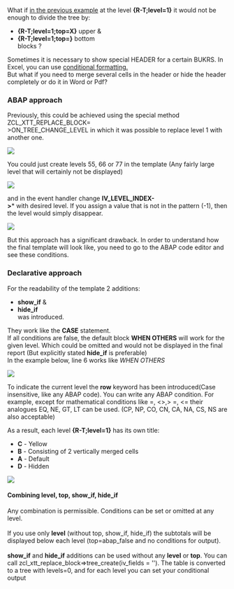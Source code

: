 What if [in the previous example](Example-05-01-Tree-en.md) at the level **{R-T;level=1}** it would not be enough to divide the tree by:
* **{R-T;level=1;top=X}** upper &
* **{R-T;level=1;top=}** bottom<br/>
blocks ?

Sometimes it is necessary to show special HEADER for a certain BUKRS. In Excel, you can use [conditional formatting.](Https://spreadsheeto.com/conditional-formatting/)<br/>
But what if you need to merge several cells in the header or hide the header completely or do it in Word or Pdf?

### ABAP approach
Previously, this could be achieved using the special method ZCL_XTT_REPLACE_BLOCK=<br/>>ON_TREE_CHANGE_LEVEL
in which it was possible to replace level 1 with another one.

![](https://raw.githubusercontent.com/wiki/bizhuka/xtt/img/05_co_code1.png)

You could just create levels 55, 66 or 77 in the template (Any fairly large level that will certainly not be displayed)

![](https://raw.githubusercontent.com/wiki/bizhuka/xtt/img/05_co_temp1.png)


and in the event handler change **IV_LEVEL_INDEX-<br/>>*** with desired level. If you assign a value that is not in the pattern (-1), then the level would simply disappear.

![](https://raw.githubusercontent.com/wiki/bizhuka/xtt/img/05_co_code2.png)

But this approach has a significant drawback. In order to understand how the final template will look like, you need to go to the ABAP code editor and see these conditions.

### Declarative approach
For the readability of the template 2 additions:
* **show_if** &
* **hide_if**<br/>
was introduced.

They work like the **CASE** statement.<br/>
If all conditions are false, the default block **WHEN OTHERS** will work for the given level. Which could be omitted and would not be displayed in the final report (But explicitly stated **hide_if** is preferable)<br/>
In the example below, line 6 works like _WHEN OTHERS_

![](https://raw.githubusercontent.com/wiki/bizhuka/xtt/img/05_co_temp2.png)

To indicate the current level the **row** keyword has been introduced(Case insensitive, like any ABAP code). You can write any ABAP condition. For example, except for mathematical conditions like =, <>,> =, <= their analogues EQ, NE, GT, LT can be used. (CP, NP, CO, CN, CA, NA, CS, NS are also acceptable)

As a result, each level **{R-T;level=1}** has its own title:
* **C** - Yellow
* **B** - Consisting of 2 vertically merged cells
* **A** - Default
* **D** - Hidden

![](https://raw.githubusercontent.com/wiki/bizhuka/xtt/img/05_co_temp3.png)

#### Combining level, top, show_if, hide_if
Any combination is permissible. Conditions can be set or omitted at any level.<br/>
<br/>
If you use only **level** (without top, show_if, hide_if) the subtotals will be displayed below each level (top=abap_false and no conditions for output).<br/>
<br/>
**show_if** and **hide_if** additions can be used without any **level** or **top**. You can call zcl_xtt_replace_block=>tree_create(iv_fields = ''). The table is converted to a tree with levels=0, and for each level you can set your conditional output